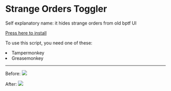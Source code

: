 <h1>Strange Orders Toggler</h1>
<p>Self explanatory name: it hides strange orders from old bptf UI</p>
<a href = 'https://github.com/yaboieeek/bptf-strange-orders-toggler/raw/refs/heads/main/strange-orders-toggler.user.js'>Press here to install</a>

To use this script, you need one of these: 
<li>Tampermonkey</li>
<li>Greasemonkey</li>
<hr></hr>
Before: 
<img src = 'https://github.com/user-attachments/assets/1f0abdb1-826d-4cb9-acdc-a70bee9e06fb'>

After:
<img src = 'https://github.com/user-attachments/assets/75a4a840-f960-4023-96f1-99015fe8ce8b'>


